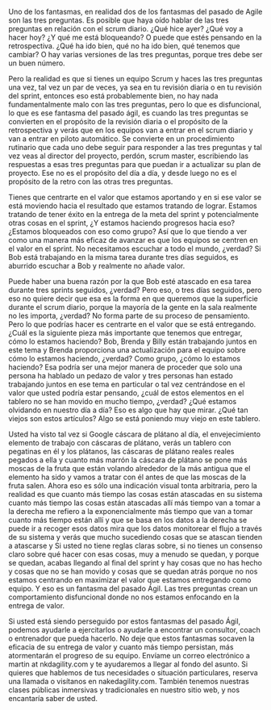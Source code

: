 Uno de los fantasmas, en realidad dos de los fantasmas del pasado de Agile son las tres preguntas. Es posible que haya oído hablar de las tres preguntas en relación con el scrum diario. ¿Qué hice ayer? ¿Qué voy a hacer hoy? ¿Y qué me está bloqueando? O puede que estés pensando en la retrospectiva. ¿Qué ha ido bien, qué no ha ido bien, qué tenemos que cambiar? O hay varias versiones de las tres preguntas, porque tres debe ser un buen número.

Pero la realidad es que si tienes un equipo Scrum y haces las tres preguntas una vez, tal vez un par de veces, ya sea en tu revisión diaria o en tu revisión del sprint, entonces eso está probablemente bien, no hay nada fundamentalmente malo con las tres preguntas, pero lo que es disfuncional, lo que es ese fantasma del pasado ágil, es cuando las tres preguntas se convierten en el propósito de la revisión diaria o el propósito de la retrospectiva y verás que en los equipos van a entrar en el scrum diario y van a entrar en piloto automático. Se convierte en un procedimiento rutinario que cada uno debe seguir para responder a las tres preguntas y tal vez veas al director del proyecto, perdón, scrum master, escribiendo las respuestas a esas tres preguntas para que puedan ir a actualizar su plan de proyecto. Ese no es el propósito del día a día, y desde luego no es el propósito de la retro con las otras tres preguntas.

Tienes que centrarte en el valor que estamos aportando y en si ese valor se está moviendo hacia el resultado que estamos tratando de lograr. Estamos tratando de tener éxito en la entrega de la meta del sprint y potencialmente otras cosas en el sprint, ¿Y estamos haciendo progresos hacia eso? ¿Estamos bloqueados con eso como grupo? Así que lo que tiendo a ver como una manera más eficaz de avanzar es que los equipos se centren en el valor en el sprint. No necesitamos escuchar a todo el mundo, ¿verdad? Si Bob está trabajando en la misma tarea durante tres días seguidos, es aburrido escuchar a Bob y realmente no añade valor.

Puede haber una buena razón por la que Bob esté atascado en esa tarea durante tres sprints seguidos, ¿verdad? Pero eso, o tres días seguidos, pero eso no quiere decir que esa es la forma en que queremos que la superficie durante el scrum diario, porque la mayoría de la gente en la sala realmente no les importa, ¿verdad? No forma parte de su proceso de pensamiento. Pero lo que podrías hacer es centrarte en el valor que se está entregando. ¿Cuál es la siguiente pieza más importante que tenemos que entregar, cómo lo estamos haciendo? Bob, Brenda y Billy están trabajando juntos en este tema y Brenda proporciona una actualización para el equipo sobre cómo lo estamos haciendo, ¿verdad? Como grupo, ¿cómo lo estamos haciendo? Esa podría ser una mejor manera de proceder que solo una persona ha hablado un pedazo de valor y tres personas han estado trabajando juntos en ese tema en particular o tal vez centrándose en el valor que usted podría estar pensando, ¿cuál de estos elementos en el tablero no se han movido en mucho tiempo, ¿verdad? ¿Qué estamos olvidando en nuestro día a día? Eso es algo que hay que mirar. ¿Qué tan viejos son estos artículos? Algo se está poniendo muy viejo en este tablero.

Usted ha visto tal vez si Google cáscara de plátano al día, el envejecimiento elemento de trabajo con cáscaras de plátano, verás un tablero con pegatinas en él y los plátanos, las cáscaras de plátano reales reales pegados a ella y cuanto más marrón la cáscara de plátano se pone más moscas de la fruta que están volando alrededor de la más antigua que el elemento ha sido y vamos a tratar con él antes de que las moscas de la fruta salen. Ahora eso es sólo una indicación visual tonta arbitraria, pero la realidad es que cuanto más tiempo las cosas están atascadas en su sistema cuanto más tiempo las cosas están atascadas allí más tiempo van a tomar a la derecha me refiero a la exponencialmente más tiempo que van a tomar cuanto más tiempo están allí y que se basa en los datos a la derecha se puede ir a recoger esos datos mira que los datos monitorear el flujo a través de su sistema y verás que mucho sucediendo cosas que se atascan tienden a atascarse y Si usted no tiene reglas claras sobre, si no tienes un consenso claro sobre qué hacer con esas cosas, muy a menudo se quedan, y porque se quedan, acabas llegando al final del sprint y hay cosas que no has hecho y cosas que no se han movido y cosas que se quedan atrás porque no nos estamos centrando en maximizar el valor que estamos entregando como equipo. Y eso es un fantasma del pasado Ágil. Las tres preguntas crean un comportamiento disfuncional donde no nos estamos enfocando en la entrega de valor.

Si usted está siendo perseguido por estos fantasmas del pasado Ágil, podemos ayudarle a ejercitarlos o ayudarle a encontrar un consultor, coach o entrenador que pueda hacerlo. No deje que estos fantasmas socaven la eficacia de su entrega de valor y cuanto más tiempo persistan, más atormentarán el progreso de su equipo. Envíame un correo electrónico a martin at nkdagility.com y te ayudaremos a llegar al fondo del asunto. Si quieres que hablemos de tus necesidades o situación particulares, reserva una llamada o visítanos en nakedagility.com. También tenemos nuestras clases públicas inmersivas y tradicionales en nuestro sitio web, y nos encantaría saber de usted.